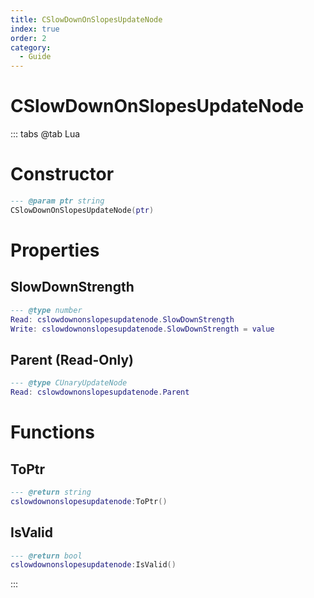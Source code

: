 ```yaml
---
title: CSlowDownOnSlopesUpdateNode
index: true
order: 2
category:
  - Guide
---
```


# CSlowDownOnSlopesUpdateNode

::: tabs
@tab Lua
# Constructor
```lua
--- @param ptr string
CSlowDownOnSlopesUpdateNode(ptr)
```
# Properties
## SlowDownStrength 
```lua
--- @type number
Read: cslowdownonslopesupdatenode.SlowDownStrength
Write: cslowdownonslopesupdatenode.SlowDownStrength = value
```
## Parent (Read-Only)
```lua
--- @type CUnaryUpdateNode
Read: cslowdownonslopesupdatenode.Parent
```
# Functions
## ToPtr
```lua
--- @return string
cslowdownonslopesupdatenode:ToPtr()
```
## IsValid
```lua
--- @return bool
cslowdownonslopesupdatenode:IsValid()
```

:::
